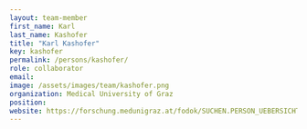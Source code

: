 ```yaml
---
layout: team-member
first_name: Karl
last_name: Kashofer
title: "Karl Kashofer"
key: kashofer
permalink: /persons/kashofer/
role: collaborator
email: 
image: /assets/images/team/kashofer.png
organization: Medical University of Graz
position: 
website: https://forschung.medunigraz.at/fodok/SUCHEN.PERSON_UEBERSICHT?sprache_in=en&menue_id_in=101&id_in=2001183
---
```

